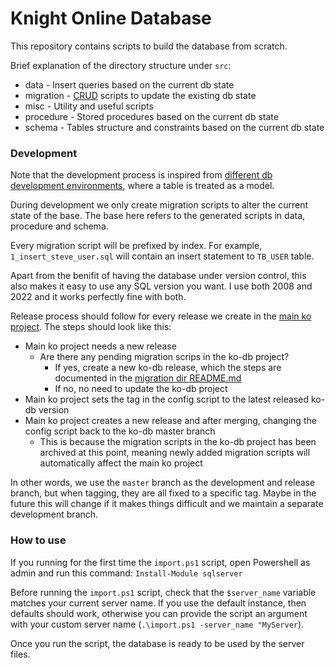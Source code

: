 # Knight Online Database

This repository contains scripts to build the database from scratch.

Brief explanation of the directory structure under `src`:
- data - Insert queries based on the current db state
- migration - [CRUD](https://en.wikipedia.org/wiki/Create,_read,_update_and_delete) scripts to update the existing db state
- misc - Utility and useful scripts
- procedure - Stored procedures based on the current db state
- schema - Tables structure and constraints based on the current db state

### Development

Note that the development process is inspired from [different db development environments](https://docs.djangoproject.com/en/4.0/topics/migrations/), where a table is treated as a model.

During development we only create migration scripts to alter the current state of the base. The base here refers to the generated scripts in data, procedure and schema.

Every migration script will be prefixed by index. For example, `1_insert_steve_user.sql` will contain an insert statement to `TB_USER` table.

Apart from the benifit of having the database under version control, this also makes it easy to use any SQL version you want. I use both 2008 and 2022 and it works perfectly fine with both.

Release process should follow for every release we create in the [main ko project](https://github.com/ko4life-net/ko). The steps should look like this:
- Main ko project needs a new release
  - Are there any pending migration scrips in the ko-db project?
    - If yes, create a new ko-db release, which the steps are documented in the [migration dir README.md](/src/migration/README.md)
    - If no, no need to update the ko-db project
- Main ko project sets the tag in the config script to the latest released ko-db version
- Main ko project creates a new release and after merging, changing the config script back to the ko-db master branch
  - This is because the migration scripts in the ko-db project has been archived at this point, meaning newly added migration scripts will automatically affect the main ko project

In other words, we use the `master` branch as the development and release branch, but when tagging, they are all fixed to a specific tag.
Maybe in the future this will change if it makes things difficult and we maintain a separate development branch.

### How to use

If you running for the first time the `import.ps1` script, open Powershell as admin and run this command: `Install-Module sqlserver`

Before running the `import.ps1` script, check that the `$server_name` variable matches your current server name. If you use the default instance, then defaults should work, otherwise you can provide the script an argument with your custom server name (`.\import.ps1 -server_name "MyServer`).

Once you run the script, the database is ready to be used by the server files.

